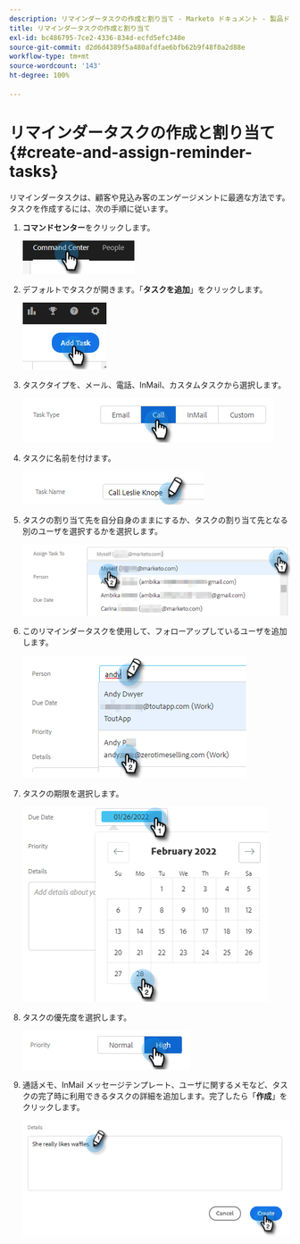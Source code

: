 ```yaml
---
description: リマインダータスクの作成と割り当て - Marketo ドキュメント - 製品ドキュメント
title: リマインダータスクの作成と割り当て
exl-id: bc486795-7ce2-4336-834d-ecfd5efc348e
source-git-commit: d2d6d4389f5a480afdfae6bfb62b9f48f0a2d88e
workflow-type: tm+mt
source-wordcount: '143'
ht-degree: 100%

---
```


# リマインダータスクの作成と割り当て {#create-and-assign-reminder-tasks}

リマインダータスクは、顧客や見込み客のエンゲージメントに最適な方法です。タスクを作成するには、次の手順に従います。

1. **コマンドセンター**&#x200B;をクリックします。

   ![](assets/create-and-assign-reminder-tasks-1.png)

1. デフォルトでタスクが開きます。「**タスクを追加**」をクリックします。

   ![](assets/create-and-assign-reminder-tasks-2.png)

1. タスクタイプを、メール、電話、InMail、カスタムタスクから選択します。

   ![](assets/create-and-assign-reminder-tasks-3.png)

1. タスクに名前を付けます。

   ![](assets/create-and-assign-reminder-tasks-4.png)

1. タスクの割り当て先を自分自身のままにするか、タスクの割り当て先となる別のユーザを選択するかを選択します。

   ![](assets/create-and-assign-reminder-tasks-5.png)

1. このリマインダータスクを使用して、フォローアップしているユーザを追加します。

   ![](assets/create-and-assign-reminder-tasks-6.png)

1. タスクの期限を選択します。

   ![](assets/create-and-assign-reminder-tasks-7.png)

1. タスクの優先度を選択します。

   ![](assets/create-and-assign-reminder-tasks-8.png)

1. 通話メモ、InMail メッセージテンプレート、ユーザに関するメモなど、タスクの完了時に利用できるタスクの詳細を追加します。完了したら「**作成**」をクリックします。

   ![](assets/create-and-assign-reminder-tasks-9.png)
